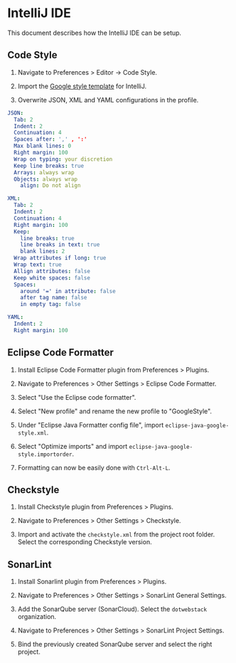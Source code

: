 # IntelliJ IDE

This document describes how the IntelliJ IDE can be setup.

## Code Style

1. Navigate to Preferences > Editor -> Code Style.

1. Import the [Google style template](intellij-java-google-style.xml) for IntelliJ.

1. Overwrite JSON, XML and YAML configurations in the profile.

  ```yaml
  JSON:
    Tab: 2
    Indent: 2
    Continuation: 4
    Spaces after: ',' , ':'
    Max blank lines: 0
    Right margin: 100
    Wrap on typing: your discretion
    Keep line breaks: true
    Arrays: always wrap
    Objects: always wrap
      align: Do not align

  XML:
    Tab: 2
    Indent: 2
    Continuation: 4
    Right margin: 100
    Keep:
      line breaks: true
      line breaks in text: true
      blank lines: 2
    Wrap attributes if long: true
    Wrap text: true
    Allign attributes: false
    Keep white spaces: false
    Spaces:
      around '=' in attribute: false
      after tag name: false
      in empty tag: false

  YAML:
    Indent: 2
    Right margin: 100
  ```

## Eclipse Code Formatter

1. Install Eclipse Code Formatter plugin from Preferences > Plugins.

1. Navigate to Preferences > Other Settings > Eclipse Code Formatter.

1. Select "Use the Eclipse code formatter".

1. Select "New profile" and rename the new profile to "GoogleStyle".

1. Under "Eclipse Java Formatter config file", import `eclipse-java-google-style.xml`.

1. Select "Optimize imports" and import `eclipse-java-google-style.importorder`.

1. Formatting can now be easily done with `Ctrl-Alt-L`.

## Checkstyle

1. Install Checkstyle plugin from Preferences > Plugins.

1. Navigate to Preferences > Other Settings > Checkstyle.

1. Import and activate the `checkstyle.xml` from the project root folder. Select the corresponding Checkstyle version.

## SonarLint

1. Install Sonarlint plugin from Preferences > Plugins.

1. Navigate to Preferences > Other Settings > SonarLint General Settings.

1. Add the SonarQube server (SonarCloud). Select the `dotwebstack` organization.

1. Navigate to Preferences > Other Settings > SonarLint Project Settings.

1. Bind the previously created SonarQube server and select the right project.
